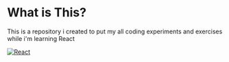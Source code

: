 # What is This?
This is a repository i created to put my all coding experiments and exercises while i'm learning React

[![React](https://img.shields.io/badge/React-20232A?style=for-the-badge&logo=react&logoColor=61DAFB)](https://react.dev/)

